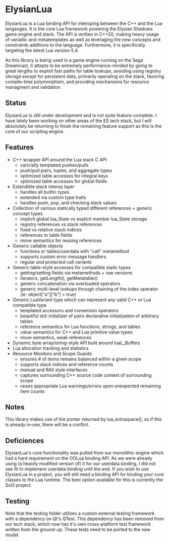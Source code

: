 # ElysianLua #
ElysianLua is a Lua binding API for interoping between the C++ and the Lua langauges. It is the core Lua framework powering the Elysian Shadows game engine and stack. The API is written in C++20, making heavy usage of variadic and metatemplates as well as leveraging the new concepts and constraints additions to the language. Furthermore, it is specifically targeting the latest Lua version 5.4. 

As this library is being used in a game engine running on the Sega Dreamcast, it attepts to be extremely performance-minded by going to great lengths to exploit fast paths for table lookups, avoiding using registry storage except for persistent data, primarily operating on the stack, favoring compile-time polymorphism, and providing mechanisms for resource managment and validation.

## Status ##
ElysianLua is still under development and is not quite feature-complete. I have lately been working on other areas of the ES tech stack, but I will absolutely be returning to finish the remaining feature support as this is the core of our scripting engine. 

## Features ##
* C++ wrapper API around the Lua stack C API
    * varicially templated pushes/pulls
    * push/pull pairs, tuples, and aggregate types
    * optimized table accesses for integral keys
    * optimized table accesses for global fields
* Extendible stack interop layer 
    * handles all builtin types
    * extended via custom type traits
    * handles push, pop, and checking stack values
* Collection of various statically typed different references + generic concept types
    * implicit global lua_State vs explicit member lua_State storage
    * registry references vs stack references 
    * fixed vs relative stack indices 
    * references to table fields
    * move semantics for reusing references
* Generic callable objects 
    * functions or tables/userdata with "call" metamethod
    * supports custom error message handlers 
    * regular and protected call variants
* Generic table-style accesses for compatible static types
    * getting/setting fields via metamethods + raw versions
    * iterators, getLength(), getMetatable()
    * generic concatenation via overloaded operators
    * generic multi-level lookups through chaining of the index operator (ie: object["a"]["b"] = true)
* Generic LuaVariant type which can represent any valid C++ or Lua compatible type
    * templated accessors and conversion operators 
    * beautiful std::initializer of pairs declarative initializaiton of arbitrary tables
    * reference semantics for Lua functions, strings, and tables
    * value semantics for C++ and Lua primtive value types 
    * move semantics, weak references
* Dynamic byte array/string-style API built around luaL_Buffers
* Lua allocation tracking and statistics
* Resource Monitors and Scope Guards
    * ensures # of items remains balanced within a given scope
    * supports stack indices and reference counts
    * manual and RAII style interfaces
    * captures surrounding C++ source code context of surrounding scope
    * raises appropriate Lua warnings/errors upon unexpected remaining item counts 

## Notes ##
This library makes use of the ponter returned by lua_extraspace(), so if this is already in-use, there will be a conflict.

## Deficiences ##
ElysianLua's core functionality was pulled from our monolithic engine which had a hard requirement on the OOLua binding API. As we were already using (a heavily modified version of) it for our userdata binding, I did not see fit to implement userdata binding until the end. If you wish to use ElysianLua in a project, you will still need a binding API for binding your core classes to the Lua runtime. The best option available for this is currently the Sol3 project.

## Testing ##
Note that the testing folder utilizes a custom external testing framework with a dependency on Qt's QTest. This dependency has been removed from our tech stack, which now has it's own cross-platform test framework written from the ground-up. These tests need to be ported to the new model.
